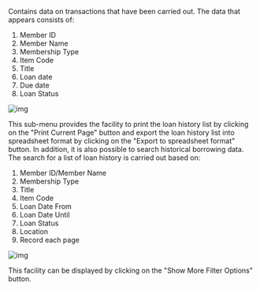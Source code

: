 Contains data on transactions that have been carried out. The data that appears consists of:

1. Member ID
2. Member Name
3. Membership Type
4. Item Code
5. Title
6. Loan date
7. Due date
8. Loan Status

![img](https://lh4.googleusercontent.com/TJqR53C_E2AnwZpVBK0bWadxveHze32kt68iVGaIBd6wd7cDzCrLGdrdEa0oG-KUDi7GED1zeawomBBkq20emxxdxKbmJQcG4YrJZs8-14tQTkmxhumIQwBxP4Q_CbSWVO240Dom)

This sub-menu provides the facility to print the loan history list by clicking on the "Print Current Page" button and export the loan history list into spreadsheet format by clicking on the "Export to spreadsheet format" button. In addition, it is also possible to search historical borrowing data. The search for a list of loan history is carried out based on:

1. Member ID/Member Name
2. Membership Type
3. Title
4. Item Code
5. Loan Date From
6. Loan Date Until
7. Loan Status
8. Location
9. Record each page

![img](https://lh6.googleusercontent.com/9ZKHD5IUWK9W58FnGTztC31Dr6vdz5slkKcU4rxE3Qa0dX05ULiwzScwQOm9GKX0fY0Py2SVW1Tn4plST7yfWg00tzTbXEGd3tJjpXhqPqIYVhYstAc8dDIoCQx8cyhAIHjj_cwK)

This facility can be displayed by clicking on the "Show More Filter Options" button.